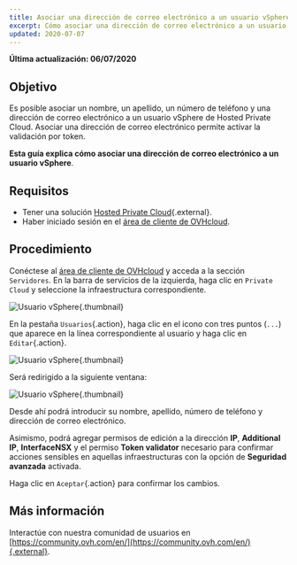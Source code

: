 ```yaml
---
title: Asociar una dirección de correo electrónico a un usuario vSphere
excerpt: Cómo asociar una dirección de correo electrónico a un usuario vSphere
updated: 2020-07-07
---
```


**Última actualización: 06/07/2020**

## Objetivo

Es posible asociar un nombre, un apellido, un número de teléfono y una dirección de correo electrónico a un usuario vSphere de Hosted Private Cloud. Asociar una dirección de correo electrónico permite activar la validación por token.

**Esta guía explica cómo asociar una dirección de correo electrónico a un usuario vSphere**.

## Requisitos

- Tener una solución [Hosted Private Cloud](https://www.ovhcloud.com/es/enterprise/products/hosted-private-cloud/){.external}.
- Haber iniciado sesión en el [área de cliente de OVHcloud](https://ca.ovh.com/auth/?action=gotomanager&from=https://www.ovh.com/world/&ovhSubsidiary=ws).

## Procedimiento

Conéctese al [área de cliente de OVHcloud](https://ca.ovh.com/auth/?action=gotomanager&from=https://www.ovh.com/world/&ovhSubsidiary=ws) y acceda a la sección `Servidores`. En la barra de servicios de la izquierda, haga clic en `Private Cloud` y seleccione la infraestructura correspondiente.

![Usuario vSphere](images/addMailOnUser01.png){.thumbnail}

En la pestaña `Usuarios`{.action}, haga clic en el icono con tres puntos (`...`) que aparece en la línea correspondiente al usuario y haga clic en `Editar`{.action}. 

![Usuario vSphere](images/addMailOnUser02.png){.thumbnail}

Será redirigido a la siguiente ventana:

![Usuario vSphere](images/addMailOnUser03.png){.thumbnail}

Desde ahí podrá introducir su nombre, apellido, número de teléfono y dirección de correo electrónico.

Asimismo, podrá agregar permisos de edición a la dirección **IP**, **Additional IP**, **InterfaceNSX** y el permiso **Token validator** necesario para confirmar acciones sensibles en aquellas infraestructuras con la opción de **Seguridad avanzada** activada.

Haga clic en `Aceptar`{.action} para confirmar los cambios.

## Más información

Interactúe con nuestra comunidad de usuarios en [https://community.ovh.com/en/](https://community.ovh.com/en/){.external}.

